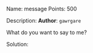 Name: message 
Points: 500 

Description:
**Author**: `gawrgare`

What do you want to say to me? 

Solution:
